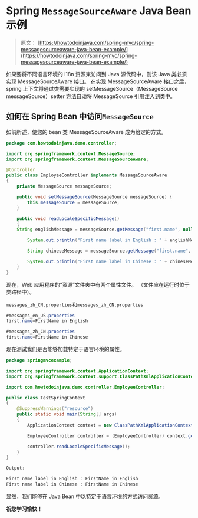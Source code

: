 # Spring `MessageSourceAware` Java Bean 示例

> 原文： [https://howtodoinjava.com/spring-mvc/spring-messagesourceaware-java-bean-example/](https://howtodoinjava.com/spring-mvc/spring-messagesourceaware-java-bean-example/)

如果要将不同语言环境的 i18n 资源束访问到 Java 源代码中，则该 Java 类必须实现 MessageSourceAware 接口。 在实现 MessageSourceAware 接口之后，spring 上下文将通过类需要实现的 setMessageSource（MessageSource messageSource）setter 方法自动将 MessageSource 引用注入到类中。

## 如何在 Spring Bean 中访问`MessageSource`

如前所述，使您的 bean 类 MessageSourceAware 成为给定的方式。

```java
package com.howtodoinjava.demo.controller;

import org.springframework.context.MessageSource;
import org.springframework.context.MessageSourceAware;

@Controller
public class EmployeeController implements MessageSourceAware
{
	private MessageSource messageSource;

	public void setMessageSource(MessageSource messageSource) {
		this.messageSource = messageSource;
	}

	public void readLocaleSpecificMessage()
	{
	String englishMessage = messageSource.getMessage("first.name", null, Locale.US);

    	System.out.println("First name label in English : " + englishMessage);

    	String chineseMessage = messageSource.getMessage("first.name", null, Locale.SIMPLIFIED_CHINESE);

    	System.out.println("First name label in Chinese : " + chineseMessage);
	}
}

```

现在，Web 应用程序的“资源”文件夹中有两个属性文件。 （文件应在运行时位于类路径中）。

`messages_zh_CN.properties`和`messages_zh_CN.properties`

```java
#messages_en_US.properties
first.name=FirstName in English

#messages_zh_CN.properties
first.name=FirstName in Chinese

```

现在测试我们是否能够加载特定于语言环境的属性。

```java
package springmvcexample;

import org.springframework.context.ApplicationContext;
import org.springframework.context.support.ClassPathXmlApplicationContext;

import com.howtodoinjava.demo.controller.EmployeeController;

public class TestSpringContext 
{
	@SuppressWarnings("resource")
	public static void main(String[] args) 
	{
		ApplicationContext context = new ClassPathXmlApplicationContext( new String[] { "/spring-servlet.xml" });

		EmployeeController controller = (EmployeeController) context.getBean(EmployeeController.class);

		controller.readLocaleSpecificMessage();
	}
}

Output:

First name label in English : FirstName in English
First name label in Chinese : FirstName in Chinese

```

显然，我们能够在 Java Bean 中以特定于语言环境的方式访问资源。

**祝您学习愉快！**